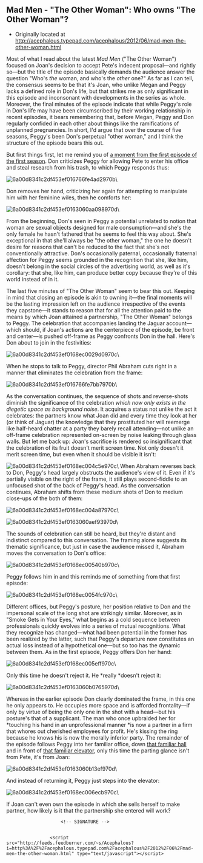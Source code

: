 ## Mad Men - "The Other Woman": Who owns "The Other Woman"?

 * Originally located at http://acephalous.typepad.com/acephalous/2012/06/mad-men-the-other-woman.html

Most of what I read about the latest *Mad Men* ("The Other Woman") focused on Joan's decision to accept Pete's indecent proposal—and rightly so—but the title of the episode basically demands the audience answer the question "Who's *the* woman, and who's the *other* one?" As far as I can tell, the consensus seems to be that it's Joan, who unlike Megan and Peggy lacks a defined role in Don's life, but that strikes me as only significant in this episode and inconsonant with developments in the series as whole. Moreover, the final minutes of the episode indicate that while Peggy's role in Don's life may have been circumscribed by their working relationship in recent episodes, it bears remembering that, before Megan, Peggy and Don regularly confided in each other about things like the ramifications of unplanned pregnancies. In short, I'd argue that over the course of five seasons, Peggy's been Don's perpetual "other woman," and I think the structure of the episode bears this out.

But first things first, let me remind you of [a moment from the first episode of the first season](http://acephalous.typepad.com/acephalous/2010/09/mad-men-picking-up-the-wrong-suitcase.html). Don criticizes Peggy for allowing Pete to enter his office and steal research from his trash, to which Peggy responds thus:

![6a00d8341c2df453ef016766fe4ad2970b](../../images/tv/mad-men/the-other-woman/6a00d8341c2df453ef016766fe4ad2970b.jpg)\ 

Don removes her hand, criticizing her again for attempting to manipulate him with her feminine wiles, then he comforts her:

![6a00d8341c2df453ef0163060aa098970d](../../images/tv/mad-men/the-other-woman/6a00d8341c2df453ef0163060aa098970d.jpg)\ 

From the beginning, Don's seen in Peggy a potential unrelated to notion that woman are sexual objects designed for male consumption—and she's the only female he hasn't fathered that he seems to feel this way about. She's exceptional in that she'll always be "the other woman," the one he doesn't desire for reasons that can't be reduced to the fact that she's not conventionally attractive. Don's occasionally paternal, occasionally fraternal affection for Peggy seems grounded in the recognition that she, like him, doesn't belong in the social circles of the advertising world, as well as it's corollary: that she, like him, can produce better copy because they're of this world instead of in it.

The last five minutes of "The Other Woman" seem to bear this out. Keeping in mind that closing an episode is akin to owning it—the final moments will be the lasting impression left on the audience irrespective of the events they capstone—it stands to reason that for all the attention paid to the means by which Joan attained a partnership, "The Other Woman" belongs to Peggy. The celebration that accompanies landing the Jaguar account—which should, if Joan's actions are the centerpiece of the episode, be front and center—is pushed off-frame as Peggy confronts Don in the hall. Here's Don about to join in the festivities:


![6a00d8341c2df453ef0168ec0029d0970c](../../images/tv/mad-men/the-other-woman/6a00d8341c2df453ef0168ec0029d0970c.png)\ 


When he stops to talk to Peggy, director Phil Abraham cuts right in a manner that eliminates the celebration from the frame:


![6a00d8341c2df453ef016766fe7bb7970b](../../images/tv/mad-men/the-other-woman/6a00d8341c2df453ef016766fe7bb7970b.png)\ 


As the conversation continues, the sequence of shots and reverse-shots diminish the significance of the celebration *which now only exists in the diegetic space as background noise*. It acquires a status not unlike the act it celebrates: the partners know what Joan did and every time they look at her (or think of Jaguar) the knowledge that they prostituted her will reemerge like half-heard chatter at a party they barely recall attending—not unlike an off-frame celebration represented on-screen by noise leaking through glass walls.
But let me back up: Joan's sacrifice is rendered so insignificant that the celebration of its fruit doesn't merit screen time. Not only doesn't it merit screen time, but even when it should be visible it isn't:
<a class="asset-img-link" href="http://acephalous.typepad.com/.a/6a00d8341c2df453ef0163060af166970d-popup" onclick="window.open( this.href, '_blank', 'width=640,height=480,scrollbars=no,resizable=no,toolbar=no,directories=no,location=no,menubar=no,status=no,left=0,top=0' ); return false"> </a>

![6a00d8341c2df453ef0168ec004c5e970c](../../images/tv/mad-men/the-other-woman/6a00d8341c2df453ef0168ec004c5e970c.png)\ 
When Abraham reverses back to Don, Peggy's head largely obstructs the audience's view of it. Even if it's partially visible on the right of the frame, it still plays second-fiddle to an unfocused shot of the back of Peggy's head. As the conversation continues, Abraham shifts from these medium shots of Don to medium close-ups of the both of them:


![6a00d8341c2df453ef0168ec004a87970c](../../images/tv/mad-men/the-other-woman/6a00d8341c2df453ef0168ec004a87970c.png)\ 


![6a00d8341c2df453ef0163060aef93970d](../../images/tv/mad-men/the-other-woman/6a00d8341c2df453ef0163060aef93970d.png)\ 


The sounds of celebration can still be heard, but they're distant and indistinct compared to this conversation. The framing alone suggests its thematic significance, but just in case the audience missed it, Abraham moves the conversation to Don's office:


![6a00d8341c2df453ef0168ec00540b970c](../../images/tv/mad-men/the-other-woman/6a00d8341c2df453ef0168ec00540b970c.png)\ 


Peggy follows him in and this reminds me of something from that first episode:


![6a00d8341c2df453ef0168ec0054fc970c](../../images/tv/mad-men/the-other-woman/6a00d8341c2df453ef0168ec0054fc970c.png)\ 


Different offices, but Peggy's posture, her position relative to Don and the impersonal scale of the long shot are strikingly similar. Moreover, as in "Smoke Gets in Your Eyes," what begins as a cold sequence between professionals quickly evolves into a series of mutual recognitions. What they recognize has changed—what had been potential in the former has been realized by the latter, such that Peggy's departure now constitutes an actual loss instead of a hypothetical one—but so too has the dynamic between them. As in the first episode, Peggy offers Don her hand:


![6a00d8341c2df453ef0168ec005eff970c](../../images/tv/mad-men/the-other-woman/6a00d8341c2df453ef0168ec005eff970c.png)\ 


Only this time he doesn't reject it. He *really *doesn't reject it:


![6a00d8341c2df453ef0163060b0765970d](../../images/tv/mad-men/the-other-woman/6a00d8341c2df453ef0163060b0765970d.png)\ 


Whereas in the earlier episode Don clearly dominated the frame, in this one he only appears to. He occupies more space and is afforded frontality—if only by virtue of being the only one in the shot with a head—but his posture's that of a supplicant. The man who once upbraided her for *touching his hand in an unprofessional manner *is now a partner in a firm that whores out cherished employees for profit. He's kissing the ring because he knows his is now the morally inferior party.
The remainder of the episode follows Peggy into her familiar office, down [that familiar hall](http://acephalous.typepad.com/acephalous/2010/09/mad-men-picking-up-the-wrong-suitcase.html) and in front of [that familiar elevator](http://acephalous.typepad.com/acephalous/2012/03/the-ballad-of-peter-and-peggy-redux-in-a-little-kiss.html), only this time the parting glance isn't from Pete, it's from Joan:


![6a00d8341c2df453ef0163060b13ef970d](../../images/tv/mad-men/the-other-woman/6a00d8341c2df453ef0163060b13ef970d.png)\ 


And instead of returning it, Peggy just steps into the elevator:


![6a00d8341c2df453ef0168ec006ecb970c](../../images/tv/mad-men/the-other-woman/6a00d8341c2df453ef0168ec006ecb970c.png)\ 


If Joan can't even own the episode in which she sells herself to make partner, how likely is it that the partnership she entered will work?




                        <!-- SIGNATURE -->


					<script src="http://feeds.feedburner.com/~s/Acephalous?i=http%3A%2F%2Facephalous.typepad.com%2Facephalous%2F2012%2F06%2Fmad-men-the-other-woman.html" type="text/javascript"></script>
